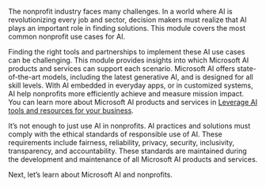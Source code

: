 The nonprofit industry faces many challenges. In a world where AI is revolutionizing every job and sector, decision makers must realize that AI plays an important role in finding solutions. This module covers the most common nonprofit use cases for AI.

Finding the right tools and partnerships to implement these AI use cases can be challenging. This module provides insights into which Microsoft AI products and services can support each scenario. Microsoft AI offers state-of-the-art models, including the latest generative AI, and is designed for all skill levels. With AI embedded in everyday apps, or in customized systems, AI help nonprofits more efficiently achieve and measure mission impact. You can learn more about Microsoft AI products and services in [Leverage AI tools and resources for your business](/training/modules/leverage-ai-tools?azure-portal=true).

It’s not enough to just use AI in nonprofits. AI practices and solutions must comply with the ethical standards of responsible use of AI. These requirements include fairness, reliability, privacy, security, inclusivity, transparency, and accountability. These standards are maintained during the development and maintenance of all Microsoft AI products and services.

Next, let’s learn about Microsoft AI and nonprofits.

